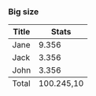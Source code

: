 ### Big size

<scale-table size="big">
  <table>
    <thead>
    <tr>
      <th>Title</th>
      <th>Stats</th>
    </tr>
    </thead>
    <tbody>
    <tr>
      <td>Jane</td>
      <td>9.356</td>
    </tr>
    <tr>
      <td>Jack</td>
      <td>3.356</td>
    </tr>
    <tr>
      <td>John</td>
      <td>3.356</td>
    </tr>
    </tbody>
    <tfoot>
    <tr>
      <td>Total</td>
      <td>100.245,10</td>
    </tr>
    </tfoot>
  </table>
</scale-table>